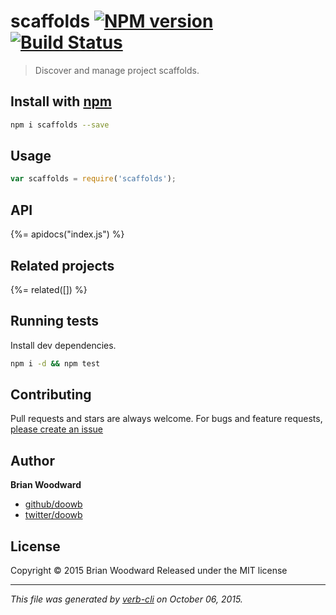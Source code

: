 # scaffolds [![NPM version](https://badge.fury.io/js/scaffolds.svg)](http://badge.fury.io/js/scaffolds)  [![Build Status](https://travis-ci.org/doowb/scaffolds.svg)](https://travis-ci.org/doowb/scaffolds) 

> Discover and manage project scaffolds.

## Install with [npm](npmjs.org)

```bash
npm i scaffolds --save
```

## Usage

```js
var scaffolds = require('scaffolds');
```

## API
<!-- add a path or glob pattern for files with code comments to use for docs  -->
{%= apidocs("index.js") %}

## Related projects
<!-- add an array of related projects, then un-escape the helper -->
{%= related([]) %}  

## Running tests
Install dev dependencies.

```bash
npm i -d && npm test
```


## Contributing
Pull requests and stars are always welcome. For bugs and feature requests, [please create an issue](https://github.com/doowb/scaffolds/issues)


## Author

**Brian Woodward**
 
+ [github/doowb](https://github.com/doowb)
+ [twitter/doowb](http://twitter.com/doowb) 

## License
Copyright © 2015 Brian Woodward
Released under the MIT license

***

_This file was generated by [verb-cli](https://github.com/assemble/verb-cli) on October 06, 2015._
